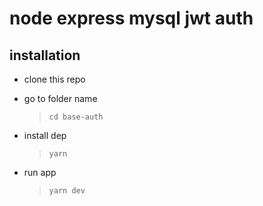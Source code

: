# node express mysql jwt auth

## installation

- clone this repo
- go to folder name

  > `cd base-auth`

- install dep

  > `yarn`

- run app
  > `yarn dev`
